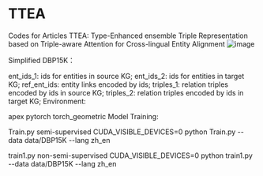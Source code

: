 # TTEA
Codes for Articles TTEA: Type-Enhanced ensemble Triple Representation based on Triple-aware Attention for Cross-lingual Entity Alignment
![image](https://user-images.githubusercontent.com/116544689/210715516-4bedb8f6-7dee-4f33-9036-67c3cc2117bc.png)

Simplified DBP15K：

ent_ids_1: ids for entities in source KG;
ent_ids_2: ids for entities in target KG;
ref_ent_ids: entity links encoded by ids;
triples_1: relation triples encoded by ids in source KG;
triples_2: relation triples encoded by ids in target KG;
Environment:

apex
pytorch
torch_geometric
Model Training:

Train.py semi-supervised CUDA_VISIBLE_DEVICES=0 python Train.py --data data/DBP15K --lang zh_en

train1.py non-semi-supervised CUDA_VISIBLE_DEVICES=0 python train1.py --data data/DBP15K --lang zh_en

